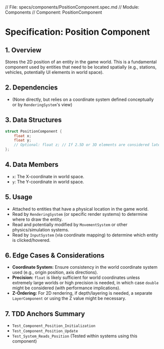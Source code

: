 // File: specs/components/PositionComponent.spec.md
// Module: Components
// Component: PositionComponent

# Specification: Position Component

## 1. Overview

Stores the 2D position of an entity in the game world. This is a fundamental component used by entities that need to be located spatially (e.g., stations, vehicles, potentially UI elements in world space).

## 2. Dependencies

- (None directly, but relies on a coordinate system defined conceptually or by `RenderingSystem`'s view)

## 3. Data Structures

```cpp
struct PositionComponent {
    float x;
    float y;
    // Optional: float z; // If 2.5D or 3D elements are considered later
};
```

## 4. Data Members

- `x`: The X-coordinate in world space.
- `y`: The Y-coordinate in world space.

## 5. Usage

- Attached to entities that have a physical location in the game world.
- Read by `RenderingSystem` (or specific render systems) to determine where to draw the entity.
- Read and potentially modified by `MovementSystem` or other physics/simulation systems.
- Read by `InputSystem` (via coordinate mapping) to determine which entity is clicked/hovered.

## 6. Edge Cases & Considerations

- **Coordinate System:** Ensure consistency in the world coordinate system used (e.g., origin position, axis directions).
- **Precision:** `float` is likely sufficient for world coordinates unless extremely large worlds or high precision is needed, in which case `double` might be considered (with performance implications).
- **Z-Ordering:** For 2D rendering, if depth/layering is needed, a separate `LayerComponent` or using the Z value might be necessary.

## 7. TDD Anchors Summary

- `Test_Component_Position_Initialization`
- `Test_Component_Position_Update`
- `Test_System_Reads_Position` (Tested within systems using this component)